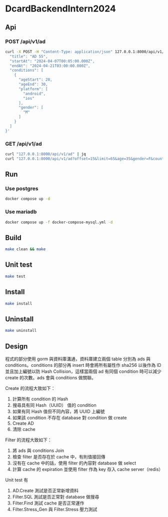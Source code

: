 # DcardBackendIntern2024

## Api
### POST /api/v1/ad
```bash
curl -X POST -H "Content-Type: application/json" 127.0.0.1:8000/api/v1/ad --data '{
  "title": "AD 55",
  "startAt": "2024-04-07T00:05:00.000Z",
  "endAt": "2024-04-21T03:00:00.000Z",
  "conditions": [
    {
      "ageStart": 20,
      "ageEnd": 30,
      "platform": [
        "android",
        "ios"
      ],
      "gender": [
        "M"
      ]
    }
  ]
}'
```

### GET /api/v1/ad
```bash
curl "127.0.0.1:8000/api/v1/ad" | jq
curl "127.0.0.1:8000/api/v1/ad?offset=15&limit=65&age=35&gender=F&country=SO&platform=android" | jq
```

## Run
### Use postgres
```bash
docker compose up -d
```

### Use mariadb
```bash
docker compose up -f docker-compose-mysql.yml -d
```

## Build
```bash
make clean && make
```

## Unit test
```bash
make test
```

## Install
```bash
make install
```

## Uninstall
```bash
make uninstall
```

## Design
程式的部分使用 gorm 與資料庫溝通，資料庫建立兩個 table 分別為 ads 與 conditions。conditions 的部分再 insert 時會將所有屬性作 sha256 以後作為 ID 並且加上編號以防 Hash Collision，這樣當兩個 ad 有同個 condition 時可以減少 create 的次數。ads 會與 conditions 做關聯。

Create 的流程大致如下：
1. 計算所有 condition 的 Hash
2. 搜尋具有同 Hash（UUID） 值的 condition
3. 如果有同 Hash 值但不同內容，將 UUID 上編號
4. 如果該 condition 不存在 database 對 condition 做 create
5. Create AD
6. 清除 cache

Filter 的流程大致如下：
1. 將 ads 與 conditions Join
2. 檢查 filter 是否存在於 cache 中，有則值接回傳
3. 沒有在 cache 中的話，使用 filter 的內容對 database 做 select
4. 計算 cache 的 expiration 並使用 filter 作為 key 存入 cache server（redis）

Unit test 有
1. AD.Create 測試是否正常新增資料
2. Filter.SQL 測試是否正常對 database 做搜尋
3. Filter.Find 測試 cache 是否正常運作
4. Filter.Stress_Gen 與 Filter.Stress 壓力測試



